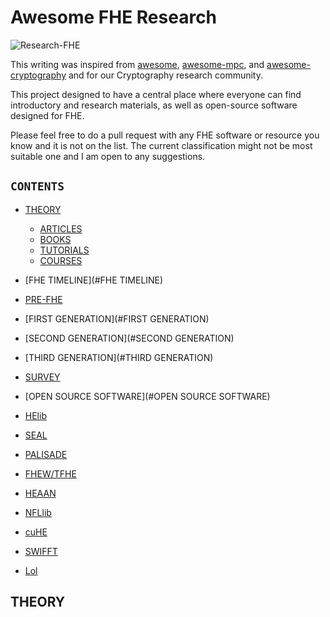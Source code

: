# Awesome FHE Research

![Research-FHE](https://github.com/arupmondal-cs/Research-FHE/blob/master/Research-FHE.png)

This writing was inspired from [awesome](https://github.com/sindresorhus/awesome), [awesome-mpc](https://github.com/arupmondal-cs/awesome-mpc), and [awesome-cryptography](https://github.com/arupmondal-cs/awesome-cryptography) and for our Cryptography research community.

This project designed to have a central place where everyone can find introductory and research materials, as well as open-source software designed for FHE. 

Please feel free to do a pull request with any FHE software or resource you know and it is not on the list. The current classification might not be most suitable one and I am open to any suggestions.

## **```CONTENTS```**

  * [THEORY](#THEORY)
    * [ARTICLES](#ARTICLES)
    * [BOOKS](#BOOKS)
    * [TUTORIALS](#TUTORIALS)
    * [COURSES](COURSES)
    
  * [FHE TIMELINE](#FHE TIMELINE)
   * [PRE-FHE](#PRE-FHE)
   * [FIRST GENERATION](#FIRST GENERATION)
   * [SECOND GENERATION](#SECOND GENERATION)
   * [THIRD GENERATION](#THIRD GENERATION)
   * [SURVEY](#SURVEY)
   
  * [OPEN SOURCE SOFTWARE](#OPEN SOURCE SOFTWARE)
   * [HElib](#HElib)
   * [SEAL](#SEAL)
   * [PALISADE](#PALISADE)
   * [FHEW/TFHE](#FHEW/TFHE)
   * [HEAAN](#HEAAN)
   * [NFLlib](#NFLlib)
   * [cuHE](#cuHE)
   * [SWIFFT](#SWIFFT)
   * [Lol](#Lol)


 

## THEORY
